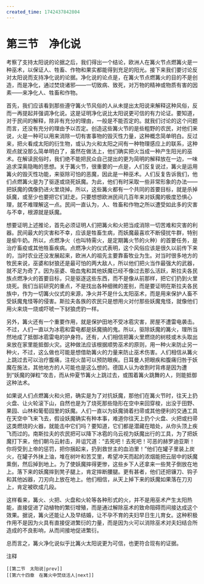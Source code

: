 ```yaml
---
created_time: 1742437842804
---
```

# 第三节　净化说

考察了支持太阳说的论据之后，我们得出一个结论，欧洲人在篝火节点燃篝火是一种巫术，以保证人、牲畜、作物和果实都能得到充足的阳光。接下来我们要讨论反对太阳说而支持净化说的论据。净化说的论点是，在篝火节点燃篝火的目的不是创造，而是净化，通过焚烧诸邪——一切致病、致死，对万物的精神或物质有害的因素——来净化人、牲畜和作物。

首先，我们应该看到那些遵守篝火节风俗的人从未提出太阳说来解释这种风俗，反而一再提起并强调净化说。这是证明净化说比太阳说更可信的有力论证。要知道，对于民间的解释，除非有充分的理由，一般是不能否定的。就我们讨论的这个问题而言，还没有充分的理由予以否定。创造这些篝火节的是些粗野的农民，对他们来说，火是一种可以用来消除一切有害事物的毁灭性力量，这种概念简单明白。反过来，把火看成太阳的衍生物，或认为火和太阳之间有一种物理感应上的联系，这种观点就没那么简单明白了，虽然在做法上，他们确实把火当成一种产生阳光的巫术。在解读民俗时，我们绝不能把民众自己提出的更为简明的解释放在一边，一味追求深奥隐晦的思想。关于篝火节，很重要的一点是，人们反复说过，篝火是运用篝火的毁灭性功能，来驱除可怕的恶魔，因此是一种巫术。人们反复告诉我们，他们点燃篝火是为了驱逐或烧死妖魔。为此，他们有时采取一些非常形象的办法——把妖魔的偶像扔进火里烧掉。所以，这些篝火都有一个共同的首要目标，就是杀掉妖魔，或至少也要把它们赶走。只要想想欧洲民间几百年来对妖魔的极度恐惧心理，就不难理解这一点。民间一直认为，人、牲畜和作物之所以遭受如此多的灾害与不幸，根源就是妖魔。

想要证明上述推论，首先必须证明人们把篝火和火把当成消除一切苦难和灾害的利器。民间最大的灾害和不幸，应该是牲畜生病，而妖魔最喜欢不断侵扰牛群，特别是偷牛奶。所以，点燃净火（也叫特需火，是定期篝火节的火种）的首要任务，是治疗畜疫或其他牲畜疾病。点燃净火的仪式表明，这个风俗应该是很久以前传下来的，当时农业还没发展起来，欧洲人的祖先主要靠畜牧业为生。对当时很多地方的牧民来说，巫婆和豺狼还是最可怕的两大敌人，所以他们把火当作最强大的武器，就不足为奇了。因为巫婆、吸血鬼和其他妖魔已经不像过去那么活跃，斯拉夫各民族点燃净火的首要目标，只是驱逐这些东西，而不是像从前那样，把它们扔到火里烧死。我们当前研究的重点，不是找出各种细微的差别，而是要证明在斯拉夫各民族中，作为一切篝火仪式的来源，净火并不是什么太阳巫术，而是用来保护人畜不受妖魔鬼怪等的侵害。斯拉夫各族的农民只是想用火对付那些妖魔鬼怪，就像他们用火来烧一烧或吓唬一下豺狼虎豹一样。

另外，篝火还有一个重要作用，就是保护田地不受冰雹灾害，房屋不遭雷电袭击。不过，人们一直以为冰雹和雷电都是妖魔搞的鬼。所以，驱除妖魔的篝火，理所当然地成了抵御冰雹雷电的护身符。还有，人们相信把篝火里燃烧的树枝或木头取出来放在家里能抵御火灾。这种做法应该根据顺势巫术的原则，用一种火来防止另一种火，不过，这么做也可能是想借助篝火的力量来防止巫术伤害。人们相信从篝火上跳过去可以治疗腹痛，注视火苗可以预防眼疾。日耳曼人把眼疾和腹痛归咎于妖魔在施法，其他地方的人可能也是这么想的。德国人认为收割时背疼是因为遭到“妖魔的弹粒”攻击，而从仲夏节篝火上跳过去，或围着篝火跳舞的人，则能抵御这种法术。

如果说人们点燃篝火和火把，确实是为了对抗妖魔，那他们在篝火节时，往天上扔火盘、让火轮滚下山，自然也是为了烧死那些隐形在空中来回穿梭，出没于田野、果园、山林和葡萄园里的妖魔。人们一直以为妖魔骑着扫帚或其他便利的交通工具在天空中飞来飞去，假设妖魔确实有种本事，难道你往天上扔个火盘、火把或扫帚这类燃烧的火器，就能击中它们吗？要知道，它们都是潜藏在暗处，从你头顶上疾飞而过的。南斯拉夫的农民把可以降下冰雹的乌云视为妖魔出行的工具，为了把妖魔打下来，他们朝乌云射击，并诅咒道：“去死吧！去死吧！可恶的赫罗迪亚斯！你将受到上帝的惩罚，把你捆起来，扔到救世主的血泊里！”他们在罐子里装上炭火，在罐子外抹上油，堆在树叶和苦艾里，希望冲天而起的浓烟能把云层中的妖魔熏倒，然后掉到地上。为了使妖魔摔得更惨，这些乡下人还拿来一些凳子倒放在地上。落下来的妖魔摔到凳子腿上，肯定摔断腰腿。更有甚者，他们还把镰刀、钩子和其他凶器，刀刃向上放在地上。他们相信，从天上掉下来的妖魔如果落在刀刃上，肯定被砍成几段。

这样看来，篝火、火把、火盘和火轮等各种形式的火，并不是用巫术产生太阳热能，直接促进了动植物的繁衍增殖，而是通过解除巫术的致命阻碍而间接达成这个效果。据说，篝火还能让人及早结婚，让不孕不育的夫妇早日生儿育女。这种积极作用不是因为火具有直接促进繁衍的力量，而是因为火可以消除巫术对夫妇结合所造成的不良影响，从而间接地促进繁衍。

总而言之，篝火净化说似乎比篝火太阳说更为可信，也更符合现有的证据。

注释

[^1]: 在法国中西部。——译注

```booknav
[[第二节　太阳说|prev]]
[[第六十四章　在篝火中焚烧活人|next]]
```